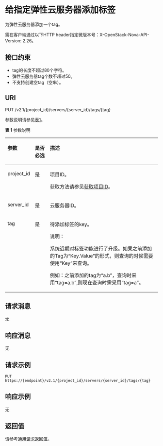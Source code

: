 # 给指定弹性云服务器添加标签<a name="ZH-CN_TOPIC_0065820825"></a>

为弹性云服务器添加一个tag。

需在客户端通过以下HTTP header指定微版本号：X-OpenStack-Nova-API-Version: 2.26。

## 接口约束<a name="zh-cn_topic_0057972840_section31378522222725"></a>

-   tag的长度不超过80个字符。
-   弹性云服务器tag个数不超过50。
-   不支持创建空tag（空串）。

## URI<a name="zh-cn_topic_0057972840_section37794916"></a>

PUT /v2.1/\{project\_id\}/servers/\{server\_id\}/tags/\{tag\}

参数说明请参见[表1](#zh-cn_topic_0057972840_table32475667)。

**表 1**  参数说明

<a name="zh-cn_topic_0057972840_table32475667"></a>
<table><thead align="left"><tr id="zh-cn_topic_0057972840_row44937496"><th class="cellrowborder" valign="top" width="14.729999999999999%" id="mcps1.2.4.1.1"><p id="p5187119"><a name="p5187119"></a><a name="p5187119"></a>参数</p>
</th>
<th class="cellrowborder" valign="top" width="10.11%" id="mcps1.2.4.1.2"><p id="p17503500"><a name="p17503500"></a><a name="p17503500"></a>是否必选</p>
</th>
<th class="cellrowborder" valign="top" width="75.16000000000001%" id="mcps1.2.4.1.3"><p id="p8497414"><a name="p8497414"></a><a name="p8497414"></a>描述</p>
</th>
</tr>
</thead>
<tbody><tr id="zh-cn_topic_0057972840_row1664874"><td class="cellrowborder" valign="top" width="14.729999999999999%" headers="mcps1.2.4.1.1 "><p id="zh-cn_topic_0057972840_p637140"><a name="zh-cn_topic_0057972840_p637140"></a><a name="zh-cn_topic_0057972840_p637140"></a>project_id</p>
</td>
<td class="cellrowborder" valign="top" width="10.11%" headers="mcps1.2.4.1.2 "><p id="zh-cn_topic_0057972840_p51608407"><a name="zh-cn_topic_0057972840_p51608407"></a><a name="zh-cn_topic_0057972840_p51608407"></a>是</p>
</td>
<td class="cellrowborder" valign="top" width="75.16000000000001%" headers="mcps1.2.4.1.3 "><p id="p37593705"><a name="p37593705"></a><a name="p37593705"></a>项目ID。</p>
<p id="p1180512217438"><a name="p1180512217438"></a><a name="p1180512217438"></a>获取方法请参见<a href="获取项目ID.md">获取项目ID</a>。</p>
</td>
</tr>
<tr id="zh-cn_topic_0057972840_row41565035"><td class="cellrowborder" valign="top" width="14.729999999999999%" headers="mcps1.2.4.1.1 "><p id="zh-cn_topic_0057972840_p11324657"><a name="zh-cn_topic_0057972840_p11324657"></a><a name="zh-cn_topic_0057972840_p11324657"></a>server_id</p>
</td>
<td class="cellrowborder" valign="top" width="10.11%" headers="mcps1.2.4.1.2 "><p id="zh-cn_topic_0057972840_p44882061"><a name="zh-cn_topic_0057972840_p44882061"></a><a name="zh-cn_topic_0057972840_p44882061"></a>是</p>
</td>
<td class="cellrowborder" valign="top" width="75.16000000000001%" headers="mcps1.2.4.1.3 "><p id="zh-cn_topic_0057972840_p11568292"><a name="zh-cn_topic_0057972840_p11568292"></a><a name="zh-cn_topic_0057972840_p11568292"></a>云服务器ID。</p>
</td>
</tr>
<tr id="row074891417316"><td class="cellrowborder" valign="top" width="14.729999999999999%" headers="mcps1.2.4.1.1 "><p id="p874919141739"><a name="p874919141739"></a><a name="p874919141739"></a>tag</p>
</td>
<td class="cellrowborder" valign="top" width="10.11%" headers="mcps1.2.4.1.2 "><p id="p137495141317"><a name="p137495141317"></a><a name="p137495141317"></a>是</p>
</td>
<td class="cellrowborder" valign="top" width="75.16000000000001%" headers="mcps1.2.4.1.3 "><p id="zh-cn_topic_0057972841_p1415044592918"><a name="zh-cn_topic_0057972841_p1415044592918"></a><a name="zh-cn_topic_0057972841_p1415044592918"></a>待添加标签的key。</p>
<div class="note" id="note124521913175616"><a name="note124521913175616"></a><a name="note124521913175616"></a><span class="notetitle"> 说明： </span><div class="notebody"><p id="p1745221311560"><a name="p1745221311560"></a><a name="p1745221311560"></a>系统近期对标签功能进行了升级。如果之前添加的Tag为“Key.Value”的形式，则查询的时候需要使用“Key”来查询。</p>
<p id="p213418685710"><a name="p213418685710"></a><a name="p213418685710"></a>例如：之前添加的tag为“a.b”，查询时采用“tag=a.b”,则现在查询时需采用“tag=a”。</p>
</div></div>
</td>
</tr>
</tbody>
</table>

## 请求消息<a name="zh-cn_topic_0057972840_section9861165814212"></a>

无

## 响应消息<a name="section488222312016"></a>

无

## 请求示例<a name="section204251290013"></a>

```
PUT https://{endpoint}/v2.1/{project_id}/servers/{server_id}/tags/{tag}
```

## 响应示例<a name="section38861442507"></a>

无

## 返回值<a name="zh-cn_topic_0057972840_zh-cn_topic_0020212692_section22960139"></a>

请参考[通用请求返回值](通用请求返回值.md)。

